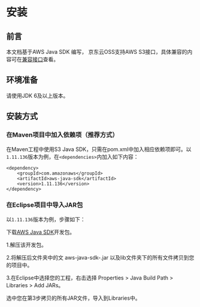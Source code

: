 # 安装

## 前言

本文档基于AWS Java SDK 编写，
京东云OSS支持AWS S3接口，具体兼容的内容可在[兼容接口]( )查看。

## 环境准备

请使用JDK 6及以上版本。

## 安装方式

### 在Maven项目中加入依赖项（推荐方式）
在Maven工程中使用S3 Java SDK，只需在pom.xml中加入相应依赖项即可。以```1.11.136```版本为例，在```<dependencies>```内加入如下内容：
```
<dependency>  
    <groupId>com.amazonaws</groupId>  
    <artifactId>aws-java-sdk</artifactId>  
    <version>1.11.136</version>  
</dependency>
```

### 在Eclipse项目中导入JAR包

以```1.11.136```版本为例，步骤如下：

下载[AWS Java SDK](https://sdk-for-java.amazonwebservices.com/latest/aws-java-sdk.zip)开发包。

1.解压该开发包。

2.将解压后文件夹中的文 aws-java-sdk-<versionId>.jar 以及lib文件夹下的所有文件拷贝到您的项目中。

3.在Eclipse中选择您的工程，右击选择 Properties > Java Build Path > Libraries > Add JARs。

选中您在第3步拷贝的所有JAR文件，导入到Libraries中。
